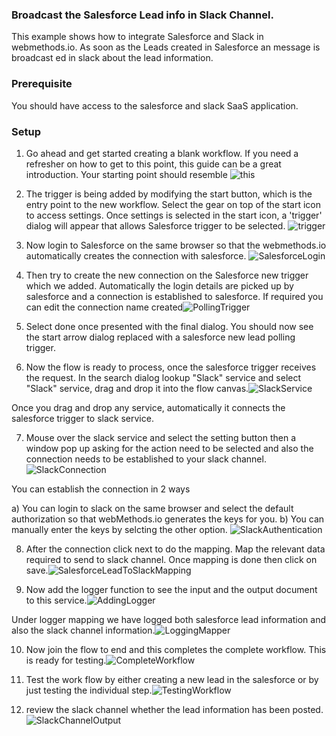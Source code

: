 ### **Broadcast the Salesforce Lead info in Slack Channel.**

This example shows how to integrate Salesforce and Slack in webmethods.io. As soon as the Leads created in Salesforce an message is broadcast ed in slack about the lead information.

### **Prerequisite**
You should have access to the salesforce and slack SaaS application. 

### **Setup**

1. Go ahead and get started creating a blank workflow. If you need a refresher on how to get to this point, this guide can be a great introduction. Your starting point should resemble ![this](https://github.com/SoftwareAG/webmethodsio-examples/blob/master/salesforceleads-slack/Creating_First_Workflow.png)

2. The trigger is being added by modifying the start button, which is the entry point to the new workflow. Select the gear on top of the start icon to access settings. Once settings is selected in the start icon, a 'trigger' dialog will appear that allows Salesforce trigger to be selected. ![trigger](https://github.com/SoftwareAG/webmethodsio-examples/blob/master/salesforceleads-slack/SalesforcePollingTrigger.png)

3.  Now login to Salesforce on the same browser so that the webmethods.io automatically creates the connection with salesforce.  ![SalesforceLogin](https://github.com/SoftwareAG/webmethodsio-examples/blob/master/salesforceleads-slack/SalesforceLogin.png)

4.  Then try to create the new connection on the Salesforce new trigger which we added. Automatically the login details are picked up by salesforce and a connection is established to salesforce. If required you can edit the connection name created![PollingTrigger](https://github.com/SoftwareAG/webmethodsio-examples/blob/master/salesforceleads-slack/SalesforcePollingTrigger.png)

5. Select done once presented with the final dialog. You should now see the start arrow dialog replaced with a salesforce new lead polling trigger.

6. Now the flow is ready to process, once the salesforce trigger receives the request. In the search dialog lookup "Slack" service and select "Slack" service, drag and drop it into the flow canvas.![SlackService](https://github.com/SoftwareAG/webmethodsio-examples/blob/master/salesforceleads-slack/AddSlackService.png)

Once you drag and drop any service, automatically it connects the salesforce trigger to slack service.

7. Mouse over the slack service and select the setting button then a window pop up asking for the action need to be selected and also the connection needs to be established to your slack channel.![SlackConnection](https://github.com/SoftwareAG/webmethodsio-examples/blob/master/salesforceleads-slack/SlackConnectionAndAction.png)

You can establish the connection in 2 ways

  a)  You can login to slack on the same browser and select the default authorization so that webMethods.io generates the keys for you.
  b)  You can manually enter the keys by selcting the other option.
  ![SlackAuthentication](https://github.com/SoftwareAG/webmethodsio-examples/blob/master/salesforceleads-slack/SlackAuthentication.png)
  
8.  After the connection click next to do the mapping. Map the relevant data required to send to slack channel. Once mapping is done then click on save.![SalesforceLeadToSlackMapping](https://github.com/SoftwareAG/webmethodsio-examples/blob/master/salesforceleads-slack/SalesforceLeadToSlackMapping.png)

9.  Now add the logger function to see the input and the output document to this service.![AddingLogger](https://github.com/SoftwareAG/webmethodsio-examples/blob/master/salesforceleads-slack/AddingLogger.png)

Under logger mapping we have logged both salesforce lead information and also the slack channel information.![LoggingMapper](https://github.com/SoftwareAG/webmethodsio-examples/blob/master/salesforceleads-slack/LoggingMapper.png)

10. Now join the flow to end and this completes the complete workflow. This is ready for testing.![CompleteWorkflow](https://github.com/SoftwareAG/webmethodsio-examples/blob/master/salesforceleads-slack/CompleteWorkflow.png)

11. Test the work flow by either creating a new lead in the salesforce or by just testing the individual step.![TestingWorkflow](https://github.com/SoftwareAG/webmethodsio-examples/blob/master/salesforceleads-slack/TestingWorkflow.png)

12. review the slack channel whether the lead information has been posted.![SlackChannelOutput](https://github.com/SoftwareAG/webmethodsio-examples/blob/master/salesforceleads-slack/SlackChannelOutput.png)
